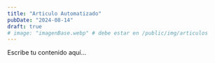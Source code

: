 ```yaml
---
title: "Articulo Automatizado"
pubDate: "2024-08-14"
draft: true
# image: "imagenBase.webp" # debe estar en /public/img/articulos
---
```


<!-- 
# Markdown soporta:
# - **negrita** y _cursiva._
# - listas
# - [hipervínculos](https://astro.build)
# - ¡y más! 
-->

Escribe tu contenido aquí...
